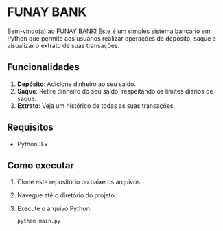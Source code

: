 # FUNAY BANK

Bem-vindo(a) ao FUNAY BANK! Este é um simples sistema bancário em Python que permite aos usuários realizar operações de depósito, saque e visualizar o extrato de suas transações.

## Funcionalidades

1. **Depósito**: Adicione dinheiro ao seu saldo.
2. **Saque**: Retire dinheiro do seu saldo, respeitando os limites diários de saque.
3. **Extrato**: Veja um histórico de todas as suas transações.

## Requisitos

- Python 3.x

## Como executar

1. Clone este repositório ou baixe os arquivos.

2. Navegue até o diretório do projeto.

3. Execute o arquivo Python:
   ```bash
   python main.py
